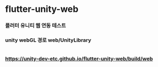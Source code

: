 # flutter-unity-web
### 플러터 유니티 웹 연동 테스트
### unity webGL 경로 web/UnityLibrary 
#
### https://unity-dev-etc.github.io/flutter-unity-web/build/web
